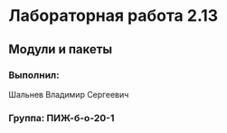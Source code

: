 # Лабораторная работа 2.13
## Модули и пакеты
### Выполнил:
Шальнев Владимир Сергеевич
### Группа: ПИЖ-б-о-20-1
